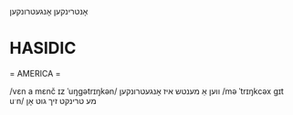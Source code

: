 אָנטרינקען
אָנגעטרונקען

HASIDIC
=======
= AMERICA = 

/vɛn a mɛnč ɪz ˈuŋgətrɪŋkən/ ווען אַ מענטש איז אָנגעטרונקען
/mə ˈtrɪŋkcəx gɪt uˑn/ מע טרינקט זיך גוט אָן